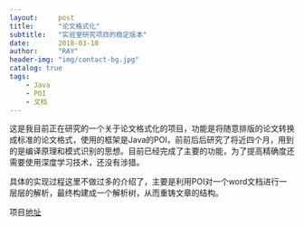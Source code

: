 ```yaml
---
layout:     post
title:      "论文格式化"
subtitle:   "实验室研究项目的稳定版本"
date:       2018-03-10
author:     "RAY"
header-img: "img/contact-bg.jpg"
catalog: true
tags:
    - Java
    - POI
	- 文档
---
```




这是我目前正在研究的一个关于论文格式化的项目，功能是将随意排版的论文转换成标准的论文格式，使用的框架是Java的POI，前前后后研究了将近四个月，用到的是编译原理和模式识别的思想。目前已经完成了主要的功能，为了提高精确度还需要使用深度学习技术，还没有涉猎。

具体的实现过程这里不做过多的介绍了，主要是利用POI对一个word文档进行一层层的解析，最终构建成一个解析树，从而重铸文章的结构。

项目[地址](https://github.com/RayVec/AutoPaper)